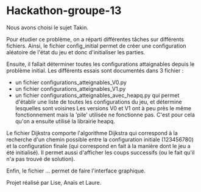 # Hackathon-groupe-13


Nous avons choisi le sujet Takin.



Pour étudier ce problème, on a réparti différentes tâches sur différents fichiers.
Ainsi, le fichier config_initial permet de créer une configuration aléatoire de l'état du jeu et donc d'initialiser les parties.

Ensuite, il fallait déterminer toutes les configurations attaignables depuis le problème initial. Les différents essais sont documentés dans 3 fichier :
 - un fichier configurations_atteignables_V0.py 
 - un fichier configurations_atteignables_V1.py
 - un fichier configurations_atteignables_avec_heapq.py qui permet d'établir une liste de toutes les configurations du jeu, et détermine lesquelles sont voisines
Les versions V0 et V1 ont à peu près le même fonctionnement mais la 'pile' utilisée ne fonctionne pas. C'est pour cela qu'on a ensuite utilisé la librairie heapq.

Le fichier Dijkstra comporte l'algorithme Dijkstra qui correspond à la recherche d'un chemin possible entre la configuration initiale (123456780) et la configuration finale (qui correspond en fait à la manière dont le jeu a été initialisé). Il permet aussi d'afficher les coups successifs (ou le fait qu'il n'a pas trouvé de solution).

Enfin, le fichier ... permet de faire l'interface graphique.




Projet réalisé par Lise, Anaïs et Laure.


```python

```
